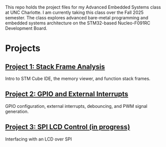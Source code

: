 This repo holds the project files for my Advanced Embedded Systems class at UNC Charlotte. I am currently taking this class over the Fall 2025 semester. The class explores advanced bare-metal programming and embedded systems architecture on the STM32-based Nucleo-F091RC Development Board.

# Projects
## [Project 1: Stack Frame Analysis](./cube/stackframedebug)
Intro to STM Cube IDE, the memory viewer, and function stack frames.
## [Project 2: GPIO and External Interrupts](./cube/interrupt_project)
GPIO configuration, external interrupts, debouncing, and PWM signal generation.
## [Project 3: SPI LCD Control (in progress)](./cube/spi_lcd)
Interfacing with an LCD over SPI

